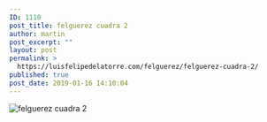 ```yaml
---
ID: 1110
post_title: felguerez cuadra 2
author: martin
post_excerpt: ""
layout: post
permalink: >
  https://luisfelipedelatorre.com/felguerez/felguerez-cuadra-2/
published: true
post_date: 2019-01-16 14:10:04
---
```

<p><img src="https://luisfelipedelatorre.com/wp-content/uploads/2019/01/felguerez-cuadra-2-1024x899.jpg" alt="felguerez cuadra 2"/></p>